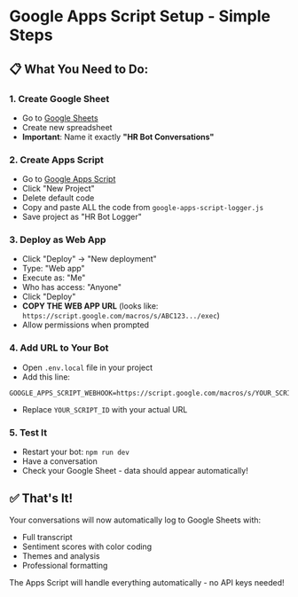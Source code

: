 # Google Apps Script Setup - Simple Steps

## 📋 **What You Need to Do:**

### 1. Create Google Sheet
- Go to [Google Sheets](https://sheets.google.com) 
- Create new spreadsheet
- **Important**: Name it exactly **"HR Bot Conversations"**

### 2. Create Apps Script
- Go to [Google Apps Script](https://script.google.com)
- Click "New Project"
- Delete default code
- Copy and paste ALL the code from `google-apps-script-logger.js`
- Save project as "HR Bot Logger"

### 3. Deploy as Web App
- Click "Deploy" → "New deployment"
- Type: "Web app"
- Execute as: "Me"
- Who has access: "Anyone"
- Click "Deploy"
- **COPY THE WEB APP URL** (looks like: `https://script.google.com/macros/s/ABC123.../exec`)
- Allow permissions when prompted

### 4. Add URL to Your Bot
- Open `.env.local` file in your project
- Add this line:
```
GOOGLE_APPS_SCRIPT_WEBHOOK=https://script.google.com/macros/s/YOUR_SCRIPT_ID/exec
```
- Replace `YOUR_SCRIPT_ID` with your actual URL

### 5. Test It
- Restart your bot: `npm run dev`
- Have a conversation
- Check your Google Sheet - data should appear automatically!

## ✅ **That's It!**

Your conversations will now automatically log to Google Sheets with:
- Full transcript
- Sentiment scores with color coding
- Themes and analysis
- Professional formatting

The Apps Script will handle everything automatically - no API keys needed!